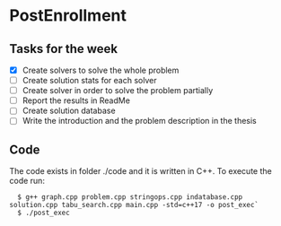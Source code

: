 # PostEnrollment

## Tasks for the week

* [x] Create solvers to solve the whole problem
*  [ ] Create solution stats for each solver
*  [ ] Create solver in order to solve the problem partially
*  [ ] Report the results in ReadMe
*  [ ] Create solution database
*  [ ] Write the introduction and the problem description in the thesis

## Code 
The code exists in folder ./code and it is written in C++.
To execute the code run:

```
  $ g++ graph.cpp problem.cpp stringops.cpp indatabase.cpp solution.cpp tabu_search.cpp main.cpp -std=c++17 -o post_exec`
  $ ./post_exec
```
